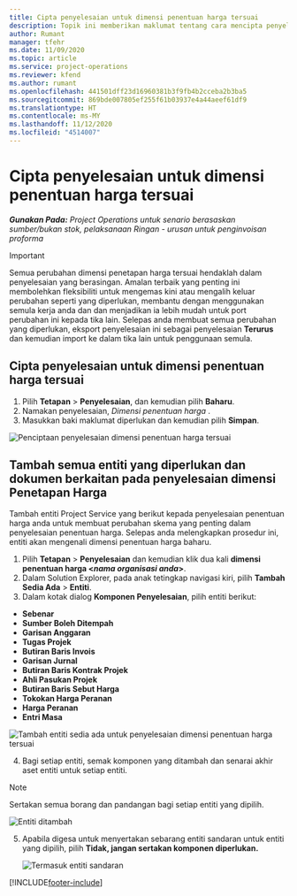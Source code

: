 ```yaml
---
title: Cipta penyelesaian untuk dimensi penentuan harga tersuai
description: Topik ini memberikan maklumat tentang cara mencipta penyelesaian untuk dimensi penentuan harga tersuai.
author: Rumant
manager: tfehr
ms.date: 11/09/2020
ms.topic: article
ms.service: project-operations
ms.reviewer: kfend
ms.author: rumant
ms.openlocfilehash: 441501dff23d16960381b3f9fb4b2cceba2b3ba5
ms.sourcegitcommit: 869bde007805ef255f61b03937e4a44aeef61df9
ms.translationtype: HT
ms.contentlocale: ms-MY
ms.lasthandoff: 11/12/2020
ms.locfileid: "4514007"
---
```

# <a name="create-a-solution-for-custom-pricing-dimensions"></a>Cipta penyelesaian untuk dimensi penentuan harga tersuai

 _**Gunakan Pada:** Project Operations untuk senario berasaskan sumber/bukan stok, pelaksanaan Ringan - urusan untuk penginvoisan proforma_ 

>[!IMPORTANT]
>Semua perubahan dimensi penetapan harga tersuai hendaklah dalam penyelesaian yang berasingan. Amalan terbaik yang penting ini membolehkan fleksibiliti untuk mengemas kini atau mengalih keluar perubahan seperti yang diperlukan, membantu dengan menggunakan semula kerja anda dan dan menjadikan ia lebih mudah untuk port perubahan ini kepada tika lain. Selepas anda membuat semua perubahan yang diperlukan, eksport penyelesaian ini sebagai penyelesaian **Terurus** dan kemudian import ke dalam tika lain untuk penggunaan semula.

## <a name="create-a-solution-for-custom-pricing-dimensions"></a>Cipta penyelesaian untuk dimensi penentuan harga tersuai

1.  Pilih **Tetapan** > **Penyelesaian**, dan kemudian pilih **Baharu**.
2.  Namakan penyelesaian, *Dimensi penentuan harga <your organization name>*.
3. Masukkan baki maklumat diperlukan dan kemudian pilih **Simpan**.

  ![Penciptaan penyelesaian dimensi penentuan harga tersuai](./media/Creation-of-custom-pricing-dimension-solution.png)
 
## <a name="add-all-required-entities-and-related-components-to-the-pricing-dimension-solution"></a>Tambah semua entiti yang diperlukan dan dokumen berkaitan pada penyelesaian dimensi Penetapan Harga

Tambah entiti Project Service yang berikut kepada penyelesaian penentuan harga anda untuk membuat perubahan skema yang penting dalam penyelesaian penentuan harga. Selepas anda melengkapkan prosedur ini, entiti akan mengenali dimensi penentuan harga baharu.

1.  Pilih **Tetapan** > **Penyelesaian** dan kemudian klik dua kali **dimensi penentuan harga <*nama organisasi anda*>**.
2.  Dalam Solution Explorer, pada anak tetingkap navigasi kiri, pilih **Tambah Sedia Ada** > **Entiti**.
3.  Dalam kotak dialog **Komponen Penyelesaian**, pilih entiti berikut:
 
   - **Sebenar**
   - **Sumber Boleh Ditempah**
   - **Garisan Anggaran**
   - **Tugas Projek**
   - **Butiran Baris Invois**
   - **Garisan Jurnal**
   - **Butiran Baris Kontrak Projek**
   - **Ahli Pasukan Projek**
   - **Butiran Baris Sebut Harga**
   - **Tokokan Harga Peranan**
   - **Harga Peranan**
   - **Entri Masa**
 
   ![Tambah entiti sedia ada untuk penyelesaian dimensi penentuan harga tersuai](./media/Existing-entities-to-PD-solution.png)
 
 4. Bagi setiap entiti, semak komponen yang ditambah dan senarai akhir aset entiti untuk setiap entiti. 

   >[!NOTE]
   > Sertakan semua borang dan pandangan bagi setiap entiti yang dipilih.

  ![Entiti ditambah](./media/solution-component-selection.png)


5.  Apabila digesa untuk menyertakan sebarang entiti sandaran untuk entiti yang dipilih, pilih **Tidak, jangan sertakan komponen diperlukan.**

    ![Termasuk entiti sandaran](./media/Do-not-include-required.png)


[!INCLUDE[footer-include](../includes/footer-banner.md)]
